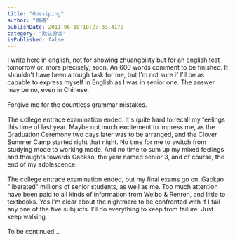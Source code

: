 ```yaml
---
title: "Gossiping"
author: "偶遇"
publishDate: 2011-06-10T18:27:33.417Z
category: "默认分类"
isPublished: false
---
```


<wbr>I write here in english, not for showing zhuangbility but for an  english test tomorrow or, more precisely, soon. An 600 words comment to  be finished. It shouldn't have been a tough task for me, but I'm not  sure if I'll be as capable to express myself in English as I was in  senior one. The answer may be no, even in Chinese.<br><br>Forgive me for the countless grammar mistakes.<br><br>The  college entrace examination ended. It's quite hard to recall my  feelings this time of last year. Maybe not much excitement to impress  me, as the Graduation Ceremony two days later was to be arranged, and  the Clover Summer Camp started right that night. No time for me to  switch from studying mode to working mode. And no time to sum up my  mixed feelings and thoughts towards Gaokao, the year named senior 3, and  of course, the end of my adolescence.<span style="DISPLAY: block;"></span><br>The  college entrace examination ended, but my final exams go on. Gaokao  "liberated" millions of senior students, as well as me. Too much  attention have been paid to all kinds of information from Weibo &amp;  Renren, and little to textbooks. Yes I'm clear about the nightmare to be  confronted with if I fail any one of the five subjucts. I'll do  everything to keep from failure. Just keep walking.<br><br>To be continued...